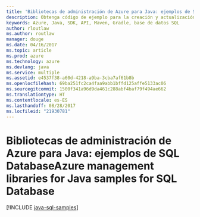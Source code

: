 ```yaml
---
title: 'Bibliotecas de administración de Azure para Java: ejemplos de SQL Database'
description: Obtenga código de ejemplo para la creación y actualización de bases de datos de Azure SQL Database mediante las bibliotecas de administración de Azure para Java.
keywords: Azure, Java, SDK, API, Maven, Gradle, base de datos SQL
author: rloutlaw
ms.author: routlaw
manager: douge
ms.date: 04/16/2017
ms.topic: article
ms.prod: azure
ms.technology: azure
ms.devlang: java
ms.service: multiple
ms.assetid: e4537f38-a60d-4218-a9ba-3cba7af61b8b
ms.openlocfilehash: 69ba251fc2ca4faa9abb1bffd125affe5133ac06
ms.sourcegitcommit: 1500f341a96d9da461c288abf4baf79f494ae662
ms.translationtype: HT
ms.contentlocale: es-ES
ms.lasthandoff: 08/28/2017
ms.locfileid: "21930781"
---
```

# <a name="azure-management-libraries-for-java-samples-for-sql-database"></a><span data-ttu-id="e9cfc-104">Bibliotecas de administración de Azure para Java: ejemplos de SQL Database</span><span class="sxs-lookup"><span data-stu-id="e9cfc-104">Azure management libraries for Java samples for SQL Database</span></span>

[!INCLUDE [java-sql-samples](includes/java-sql-samples.md)]